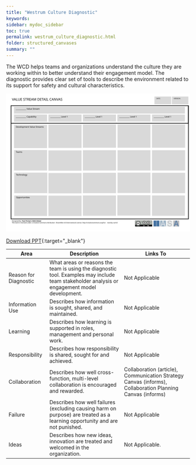 ```yaml
---
title: "Westrum Culture Diagnostic"
keywords: 
sidebar: mydoc_sidebar
toc: true
permalink: westrum_culture_diagnostic.html
folder: structured_canvases
summary: ""
---
```


The WCD helps teams and organizations understand the culture they are working within to better understand their engagement model. The diagnostic provides clear set of tools to describe the environment related to its support for safety and cultural characteristics.

![image001](media/values_stream_detail_canvas001.svg)

[Download PPT](media/ppt/value_stream_canvas.ppt){:target="_blank"}

| Area | Description | Links To |
| --- | --- | --- |
| Reason for Diagnostic | What areas or reasons the team is using the diagnostic tool. Examples may include team stakeholder analysis or engagement model development. | Not Applicable |
| Information Use | Describes how information is sought, shared, and maintained. | Not Applicable |
| Learning | Describes how learning is supported in roles, management and personal work. | Not Applicable |
| Responsibility | Describes how responsibility is shared, sought for and achieved. | Not Applicable |
| Collaboration | Describes how well cross-function, multi-level collaboration is encouraged and rewarded. | Collaboration (article), Communication Strategy Canvas (informs), Collaboration Planning Canvas (informs) |
| Failure | Describes how well failures (excluding causing harm on purpose) are treated as a learning opportunity and are not punished. | Not Applicable |
| Ideas | Describes how new ideas, innovation are treated and welcomed in the organization. | Not Applicable. |






